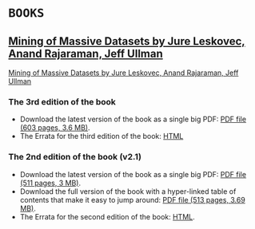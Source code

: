 # `BOOKS`

## [Mining of Massive Datasets by Jure Leskovec, Anand Rajaraman, Jeff Ullman](http://www.mmds.org/)

[Mining of Massive Datasets by Jure Leskovec, Anand Rajaraman, Jeff Ullman](http://www.mmds.org/)

### The 3rd edition of the book

* Download the latest version of the book as a single big PDF: [PDF file (603 pages, 3.6 MB)](http://infolab.stanford.edu/~ullman/mmds/book0n.pdf).
* The Errata for the third edition of the book: [HTML](http://infolab.stanford.edu/~ullman/mmds/errata-v3.html)

### The 2nd edition of the book (v2.1)

* Download the latest version of the book as a single big PDF: [PDF file (511 pages, 3 MB)](http://infolab.stanford.edu/~ullman/mmds/book.pdf).
* Download the full version of the book with a hyper-linked table of contents that make it easy to jump around: [PDF file (513 pages, 3.69 MB)](http://infolab.stanford.edu/~ullman/mmds/bookL.pdf).
* The Errata for the second edition of the book: [HTML](http://infolab.stanford.edu/~ullman/mmds/errata-v2.html).
